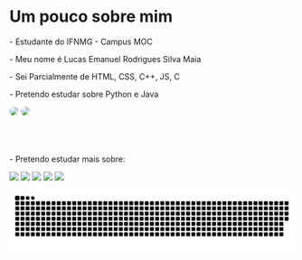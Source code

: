<h1> Um pouco sobre mim </h1>
<p> - Estudante do IFNMG - Campus MOC </p>
<p> - Meu nome é Lucas Emanuel Rodrigues Silva Maia </p>
<p> - Sei Parcialmente de HTML, CSS, C++, JS, C </p>
<p> - Pretendo estudar sobre Python e Java </p>
 <div>
  <img height="150em" src="https://github-readme-stats.vercel.app/api?username=Lucas-Emanuel-360&show_icons=true&theme=dracula&include_all_commits=true&count_private=true" style = "border-radius: 60%;"/>
  <img height="150em" src="https://github-readme-stats.vercel.app/api/top-langs/?username=Lucas-Emanuel-360&layout=compact&langs_count=7&theme=dracula" style = "border-radius: 60%;"/>
</div>
<br>
<br>
<br>
<footer>
 <p> - Pretendo estudar mais sobre: </p>
<div>

<img height="22cm" src="https://img.shields.io/badge/C%2B%2B-00599C?style=for-the-badge&logo=c%2B%2B&logoColor=white">
<img height="22cm" src="https://img.shields.io/badge/C%23-239120?style=for-the-badge&logo=c-sharp&logoColor=white">
<img height="22cm" src="https://img.shields.io/badge/HTML5-E34F26?style=for-the-badge&logo=html5&logoColor=white">
<img height="22cm" src="https://img.shields.io/badge/CSS-239120?&style=for-the-badge&logo=css3&logoColor=white">
<img height="22cm" src="https://img.shields.io/badge/JavaScript-F7DF1E?style=for-the-badge&logo=javascript&logoColor=black">

</div>
</footer>
 
 
  ![Snake animation](https://github.com/Lucas-Emanuel-360/Lucas-Emanuel-360/blob/output/github-contribution-grid-snake.svg)
